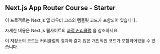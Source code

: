 ## Next.js App Router Course - Starter

이 프로젝트는 Next.js 앱 라우터 코스의 템플릿 코드가 포함되어 있습니다.

자세한 내용은 Next.js 웹사이트의 [과정 커리큘럼](https://nextjs.org/learn) 을 참조하세요.

이 저장소의 코드는 커리큘럼의 결과와 같지 않은 개인적인 코드가 포함되어있을 수 있습니다.